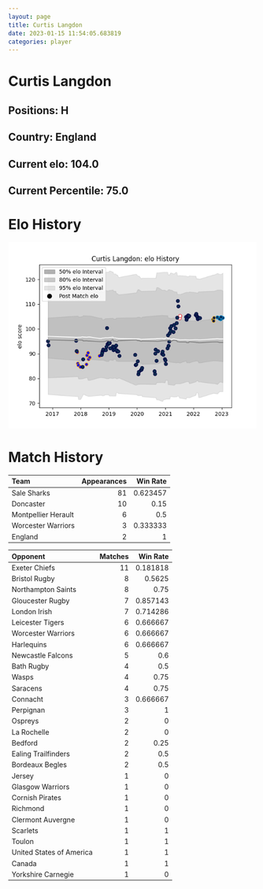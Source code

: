 ```yaml
---  
layout: page  
title: Curtis Langdon  
date: 2023-01-15 11:54:05.683819  
categories: player  
---
```

# Curtis Langdon

## Positions: H

## Country: England

## Current elo: 104.0

## Current Percentile: 75.0

# Elo History


![elo history](history_CurtisLangdon.png)
# Match History


| Team                |   Appearances |   Win Rate |
|:--------------------|--------------:|-----------:|
| Sale Sharks         |            81 |   0.623457 |
| Doncaster           |            10 |   0.15     |
| Montpellier Herault |             6 |   0.5      |
| Worcester Warriors  |             3 |   0.333333 |
| England             |             2 |   1        |

| Opponent                 |   Matches |   Win Rate |
|:-------------------------|----------:|-----------:|
| Exeter Chiefs            |        11 |   0.181818 |
| Bristol Rugby            |         8 |   0.5625   |
| Northampton Saints       |         8 |   0.75     |
| Gloucester Rugby         |         7 |   0.857143 |
| London Irish             |         7 |   0.714286 |
| Leicester Tigers         |         6 |   0.666667 |
| Worcester Warriors       |         6 |   0.666667 |
| Harlequins               |         6 |   0.666667 |
| Newcastle Falcons        |         5 |   0.6      |
| Bath Rugby               |         4 |   0.5      |
| Wasps                    |         4 |   0.75     |
| Saracens                 |         4 |   0.75     |
| Connacht                 |         3 |   0.666667 |
| Perpignan                |         3 |   1        |
| Ospreys                  |         2 |   0        |
| La Rochelle              |         2 |   0        |
| Bedford                  |         2 |   0.25     |
| Ealing Trailfinders      |         2 |   0.5      |
| Bordeaux Begles          |         2 |   0.5      |
| Jersey                   |         1 |   0        |
| Glasgow Warriors         |         1 |   0        |
| Cornish Pirates          |         1 |   0        |
| Richmond                 |         1 |   0        |
| Clermont Auvergne        |         1 |   0        |
| Scarlets                 |         1 |   1        |
| Toulon                   |         1 |   1        |
| United States of America |         1 |   1        |
| Canada                   |         1 |   1        |
| Yorkshire Carnegie       |         1 |   0        |